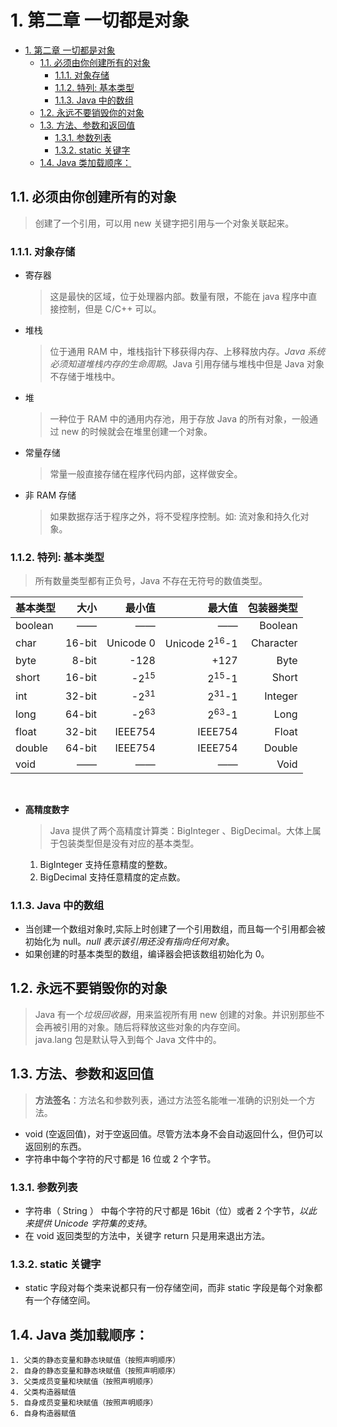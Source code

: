 # 1. 第二章 一切都是对象

<!-- TOC -->

- [1. 第二章 一切都是对象](#1-第二章-一切都是对象)
  - [1.1. 必须由你创建所有的对象](#11-必须由你创建所有的对象)
    - [1.1.1. 对象存储](#111-对象存储)
    - [1.1.2. 特列: 基本类型](#112-特列-基本类型)
    - [1.1.3. Java 中的数组](#113-java-中的数组)
  - [1.2. 永远不要销毁你的对象](#12-永远不要销毁你的对象)
  - [1.3. 方法、参数和返回值](#13-方法参数和返回值)
    - [1.3.1. 参数列表](#131-参数列表)
    - [1.3.2. static 关键字](#132-static-关键字)
  - [1.4. Java 类加载顺序：](#14-java-类加载顺序)

<!-- /TOC -->

## 1.1. 必须由你创建所有的对象

> 创建了一个引用，可以用 new 关键字把引用与一个对象关联起来。<br>

### 1.1.1. 对象存储

- 寄存器<br>
  > 这是最快的区域，位于处理器内部。数量有限，不能在 java 程序中直接控制，但是 C/C++ 可以。<br>
- 堆栈<br>
  > 位于通用 RAM 中，堆栈指针下移获得内存、上移释放内存。_Java 系统必须知道堆栈内存的生命周期_。Java 引用存储与堆栈中但是 Java 对象不存储于堆栈中。<br>
- 堆<br>
  > 一种位于 RAM 中的通用内存池，用于存放 Java 的所有对象，一般通过 new 的时候就会在堆里创建一个对象。
- 常量存储 <br>
  > 常量一般直接存储在程序代码内部，这样做安全。
- 非 RAM 存储<br>
  > 如果数据存活于程序之外，将不受程序控制。如: 流对象和持久化对象。<br>

### 1.1.2. 特列: 基本类型

> 所有数量类型都有正负号，Java 不存在无符号的数值类型。<br>

| 基本类型 |   大小 |          最小值 |                   最大值 | 包装器类型 |
| -------- | -----: | --------------: | -----------------------: | ---------: |
| boolean  |     —— |              —— |                       —— |    Boolean |
| char     | 16-bit |       Unicode 0 | Unicode 2<sup>16</sup>-1 |  Character |
| byte     |  8-bit |            -128 |                     +127 |       Byte |
| short    | 16-bit | -2<sup>15</sup> |         2<sup>15</sup>-1 |      Short |
| int      | 32-bit | -2<sup>31</sup> |         2<sup>31</sup>-1 |    Integer |
| long     | 64-bit | -2<sup>63</sup> |         2<sup>63</sup>-1 |       Long |
| float    | 32-bit |         IEEE754 |                  IEEE754 |      Float |
| double   | 64-bit |         IEEE754 |                  IEEE754 |     Double |
| void     |     —— |              —— |                       —— |       Void |

 <br>

- **高精度数字** <br>
  > Java 提供了两个高精度计算类：BigInteger 、BigDecimal。大体上属于包装类型但是没有对应的基本类型。<br>
  1.  BigInteger 支持任意精度的整数。
  2.  BigDecimal 支持任意精度的定点数。

### 1.1.3. Java 中的数组

- 当创建一个数组对象时,实际上时创建了一个引用数组，而且每一个引用都会被初始化为 null。_null 表示该引用还没有指向任何对象_。<br>
- 如果创建的时基本类型的数组，编译器会把该数组初始化为 0。<br>

## 1.2. 永远不要销毁你的对象

> Java 有一个*垃圾回收器*，用来监视所有用 new 创建的对象。并识别那些不会再被引用的对象。随后将释放这些对象的内存空间。<br>
> java.lang 包是默认导入到每个 Java 文件中的。

## 1.3. 方法、参数和返回值

> **方法签名**：方法名和参数列表，通过方法签名能唯一准确的识别处一个方法。

- void (空返回值)，对于空返回值。尽管方法本身不会自动返回什么，但仍可以返回别的东西。
- 字符串中每个字符的尺寸都是 16 位或 2 个字节。

### 1.3.1. 参数列表

- 字符串（ String ） 中每个字符的尺寸都是 16bit（位）或者 2 个字节，_以此来提供 Unicode 字符集的支持_。
- 在 void 返回类型的方法中，关键字 return 只是用来退出方法。

### 1.3.2. static 关键字

- static 字段对每个类来说都只有一份存储空间，而非 static 字段是每个对象都有一个存储空间。

## 1.4. Java 类加载顺序：  

    1. 父类的静态变量和静态块赋值（按照声明顺序）
    2. 自身的静态变量和静态块赋值（按照声明顺序）
    3. 父类成员变量和块赋值（按照声明顺序）
    4. 父类构造器赋值
    5. 自身成员变量和块赋值（按照声明顺序）
    6. 自身构造器赋值
